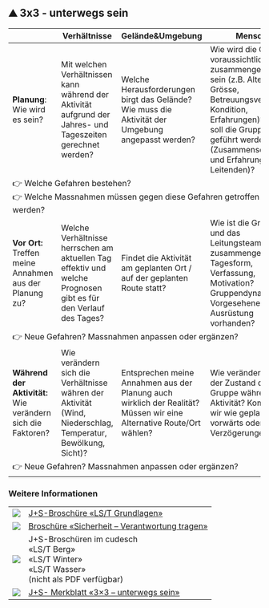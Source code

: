 ⛰️ 3x3 - unterwegs sein
-----------------------

<table class="spec">
    <thead>
        <tr>
            <th></th>
            <th>Verhältnisse</th>
            <th>Gelände&amp;Umgebung</th>
            <th>Mensch</th>
        </tr>
    </thead>
    <tbody>
        <tr>
            <td><strong>Planung</strong>:<br> Wie wird es sein?</td>
            <td>Mit welchen Verhältnissen kann während der Aktivität aufgrund der Jahres- und Tageszeiten gerechnet
                werden?</td>
            <td>Welche Herausforderungen birgt das Gelände? Wie muss die Aktivität der Umgebung angepasst werden?</td>
            <td>Wie wird die Gruppe voraussichtlich zusammengesetzt sein (z.B. Alter, Grösse, Betreuungsverhältnis,
                Kondition, Erfahrungen)? Wie soll die Gruppe geführt werden (Zusammensetzung und Erfahrung der
                Leitenden)?</td>
        </tr>
        <tr>
            <td class="points" colspan="4">
                👉 Welche Gefahren bestehen?<br>
                👉 Welche Massnahmen müssen gegen diese Gefahren getroffen werden?
            </td>
        </tr>
        <tr>
            <td><strong>Vor Ort:</strong><br> Treffen meine Annahmen aus der Planung zu?</td>
            <td>Welche Verhältnisse herrschen am aktuellen Tag effektiv und welche Prognosen gibt es für den Verlauf des
                Tages?</td>
            <td>Findet die Aktivität am geplanten Ort / auf der geplanten Route statt?</td>
            <td>Wie ist die Gruppe und das Leitungsteam effektiv zusammengesetzt? Tagesform, Verfassung, Motivation?
                Gruppendynamik? Vorgesehene Ausrüstung vorhanden?</td>
        </tr>
        <tr>
            <td class="points" colspan="4">
                👉 Neue Gefahren? Massnahmen anpassen oder ergänzen?
            </td>
        </tr>
        <tr>
            <td><strong>Während der Aktivität:</strong><br> Wie verändern sich die Faktoren?</td>
            <td>Wie verändern sich die Verhältnisse währen der Aktivität (Wind, Niederschlag, Temperatur, Bewölkung,
                Sicht)?</td>
            <td>Entsprechen meine Annahmen aus der Planung auch wirklich der Realität? Müssen wir eine Alternative
                Route/Ort wählen?</td>
            <td>Wie verändert sich der Zustand der Gruppe während der Aktivität? Kommen wir wie geplant
                vorwärts oder gibt es Verzögerungen?</td>
        </tr>
        <tr>
            <td class="points" colspan="4">
                👉 Neue Gefahren? Massnahmen anpassen oder ergänzen?
            </td>
        </tr>
    </tbody>
</table>


### Weitere Informationen


| | |
|---|---|
[![](images/piktos/2_JundS.png)][1] | [J+S-Broschüre «LS/T Grundlagen»][1]
[![](images/piktos/8_Sicherheit.png)][2] | [Broschüre «Sicherheit – Verantwortung tragen»][2]
![](images/piktos/10_Trekking.png) | J+S-Broschüren im cudesch <br/> «LS/T Berg» <br/> «LS/T Winter» <br/>«LS/T Wasser» <br/> (nicht als PDF verfügbar)
[![](images/piktos/Literaturhinweis.png)][4] | [J+S- Merkblatt «3×3 – unterwegs sein» ][4]

[1]: https://pfadi.swiss/de/publikationen-downloads/downloads/detail/39/js-broschure-lst-grundlagen/
[2]: https://issuu.com/pbs-msds-mss/docs/rz_07_sicherheit_de_201607_issuu
[4]: https://www.jugendundsport.ch/content/jus-internet/de/sportarten/lagersport-trekking-uebersicht/_jcr_content/contentPar/tabs_copy_copy/items/dokumente/tabPar/downloadlist_copy/downloadItems/97_1494506483240.download/merkblatt_ls_t_3x3_unterwegs_sein_d.pdf